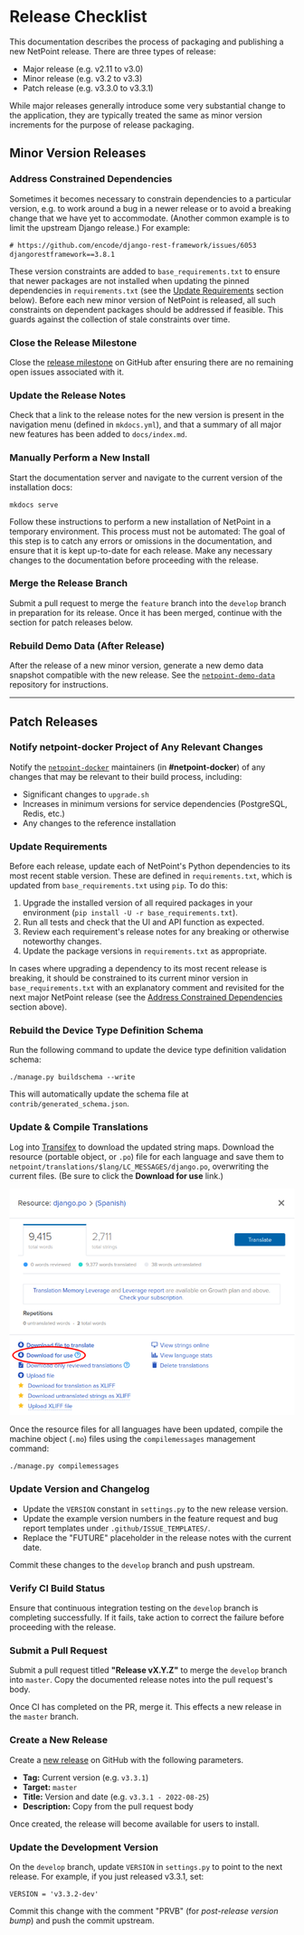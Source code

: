 # Release Checklist

This documentation describes the process of packaging and publishing a new NetPoint release. There are three types of release:

* Major release (e.g. v2.11 to v3.0)
* Minor release (e.g. v3.2 to v3.3)
* Patch release (e.g. v3.3.0 to v3.3.1)

While major releases generally introduce some very substantial change to the application, they are typically treated the same as minor version increments for the purpose of release packaging.

## Minor Version Releases

### Address Constrained Dependencies

Sometimes it becomes necessary to constrain dependencies to a particular version, e.g. to work around a bug in a newer release or to avoid a breaking change that we have yet to accommodate. (Another common example is to limit the upstream Django release.) For example:

```
# https://github.com/encode/django-rest-framework/issues/6053
djangorestframework==3.8.1
```

These version constraints are added to `base_requirements.txt` to ensure that newer packages are not installed when updating the pinned dependencies in `requirements.txt` (see the [Update Requirements](#update-requirements) section below). Before each new minor version of NetPoint is released, all such constraints on dependent packages should be addressed if feasible. This guards against the collection of stale constraints over time.

### Close the Release Milestone

Close the [release milestone](https://github.com/khulnasoft/netpoint/milestones) on GitHub after ensuring there are no remaining open issues associated with it.

### Update the Release Notes

Check that a link to the release notes for the new version is present in the navigation menu (defined in `mkdocs.yml`), and that a summary of all major new features has been added to `docs/index.md`.

### Manually Perform a New Install

Start the documentation server and navigate to the current version of the installation docs:

```no-highlight
mkdocs serve
```

Follow these instructions to perform a new installation of NetPoint in a temporary environment. This process must not be automated: The goal of this step is to catch any errors or omissions in the documentation, and ensure that it is kept up-to-date for each release. Make any necessary changes to the documentation before proceeding with the release.

### Merge the Release Branch

Submit a pull request to merge the `feature` branch into the `develop` branch in preparation for its release. Once it has been merged, continue with the section for patch releases below.

### Rebuild Demo Data (After Release)

After the release of a new minor version, generate a new demo data snapshot compatible with the new release. See the [`netpoint-demo-data`](https://github.com/khulnasoft/netpoint-demo-data) repository for instructions.

---

## Patch Releases

### Notify netpoint-docker Project of Any Relevant Changes

Notify the [`netpoint-docker`](https://github.com/khulnasoft/netpoint-docker) maintainers (in **#netpoint-docker**) of any changes that may be relevant to their build process, including:

* Significant changes to `upgrade.sh`
* Increases in minimum versions for service dependencies (PostgreSQL, Redis, etc.)
* Any changes to the reference installation

### Update Requirements

Before each release, update each of NetPoint's Python dependencies to its most recent stable version. These are defined in `requirements.txt`, which is updated from `base_requirements.txt` using `pip`. To do this:

1. Upgrade the installed version of all required packages in your environment (`pip install -U -r base_requirements.txt`).
2. Run all tests and check that the UI and API function as expected.
3. Review each requirement's release notes for any breaking or otherwise noteworthy changes.
4. Update the package versions in `requirements.txt` as appropriate.

In cases where upgrading a dependency to its most recent release is breaking, it should be constrained to its current minor version in `base_requirements.txt` with an explanatory comment and revisited for the next major NetPoint release (see the [Address Constrained Dependencies](#address-constrained-dependencies) section above).

### Rebuild the Device Type Definition Schema

Run the following command to update the device type definition validation schema:

```nohighlight
./manage.py buildschema --write
```

This will automatically update the schema file at `contrib/generated_schema.json`.

### Update & Compile Translations

Log into [Transifex](https://app.transifex.com/khulnasoft/netpoint/dashboard/) to download the updated string maps. Download the resource (portable object, or `.po`) file for each language and save them to `netpoint/translations/$lang/LC_MESSAGES/django.po`, overwriting the current files. (Be sure to click the **Download for use** link.)

![Transifex download](../media/development/transifex_download.png)

Once the resource files for all languages have been updated, compile the machine object (`.mo`) files using the `compilemessages` management command:

```nohighlight
./manage.py compilemessages
```

### Update Version and Changelog

* Update the `VERSION` constant in `settings.py` to the new release version.
* Update the example version numbers in the feature request and bug report templates under `.github/ISSUE_TEMPLATES/`.
* Replace the "FUTURE" placeholder in the release notes with the current date.

Commit these changes to the `develop` branch and push upstream.

### Verify CI Build Status

Ensure that continuous integration testing on the `develop` branch is completing successfully. If it fails, take action to correct the failure before proceeding with the release.

### Submit a Pull Request

Submit a pull request titled **"Release vX.Y.Z"** to merge the `develop` branch into `master`. Copy the documented release notes into the pull request's body.

Once CI has completed on the PR, merge it. This effects a new release in the `master` branch.

### Create a New Release

Create a [new release](https://github.com/khulnasoft/netpoint/releases/new) on GitHub with the following parameters.

* **Tag:** Current version (e.g. `v3.3.1`)
* **Target:** `master`
* **Title:** Version and date (e.g. `v3.3.1 - 2022-08-25`)
* **Description:** Copy from the pull request body

Once created, the release will become available for users to install.

### Update the Development Version

On the `develop` branch, update `VERSION` in `settings.py` to point to the next release. For example, if you just released v3.3.1, set:

```
VERSION = 'v3.3.2-dev'
```

Commit this change with the comment "PRVB" (for _post-release version bump_) and push the commit upstream.
